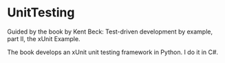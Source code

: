 # UnitTesting

Guided by the book by Kent Beck: Test-driven development by example,
part II, the xUnit Example.

The book develops an xUnit unit testing framework in Python. I do it in C#.

